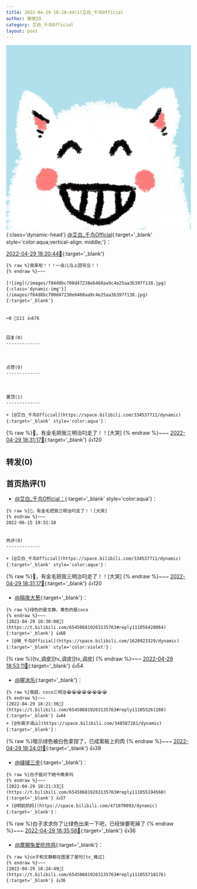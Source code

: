 ```yaml
---
title: 2022-04-29 18:20:44(1)艾白_千鸟Official
author: 御坂IO
category: 艾白_千鸟Official
layout: post
---
```


![img](/images/9ae8b9445fd0665cc014d9080156a45271be73c6.jpg){:class='dynamic-head'}
[@艾白_千鸟Official](https://space.bilibili.com/334537711/dynamic){:target='_blank' style='color:aqua;vertical-align: middle;'}：

[2022-04-29 18:20:44🔗](https://t.bilibili.com/654506819263135763){:target='_blank'}

~~~
{% raw %}我来啦！！！一会儿马上团号见！！
{% endraw %}~~~

[![img](/images/f84d8bc700d47238e6468aa9c4e25aa3b397f138.jpg){:class='dynamic-img'}](/images/f84d8bc700d47238e6468aa9c4e25aa3b397f138.jpg){:target='_blank'}


↪️0 💬111 👍676


回复(0)
-------------



点赞(0)
-------------



置顶(1)
-------------

+ [@艾白_千鸟Official](https://space.bilibili.com/334537711/dynamic){:target='_blank' style='color:aqua'}：
~~~
{% raw %}🌿，有金毛把我三明治叼走了！！[大哭]
{% endraw %}~~~
[2022-04-29 18:31:17🔗](https://t.bilibili.com/654506819263135763#reply111056478800){:target='_blank'} 👍120


转发(0)
-------------



首页热评(1)
-------------

+ [@艾白_千鸟Official：](https://space.bilibili.com/334537711/dynamic){:target='_blank' style='color:aqua'}：
~~~
{% raw %}🌿，有金毛把我三明治叼走了！！[大哭]
{% endraw %}~~~
2022-06-15 19:32:18


热评(8)
-------------

+ [@艾白_千鸟Official](https://space.bilibili.com/334537711/dynamic){:target='_blank' style='color:aqua'}：
~~~
{% raw %}🌿，有金毛把我三明治叼走了！！[大哭]
{% endraw %}~~~
[2022-04-29 18:31:17🔗](https://t.bilibili.com/654506819263135763#reply111056478800){:target='_blank'} 👍120
+ [@隔夜大葱](https://space.bilibili.com/364211/dynamic){:target='_blank'}：
~~~
{% raw %}绿色的是文静，黄色的是coco
{% endraw %}~~~
[2022-04-29 18:30:08🔗](https://t.bilibili.com/654506819263135763#reply111056428064){:target='_blank'} 👍68
+ [@琳_千鸟Official](https://space.bilibili.com/1620923329/dynamic){:target='_blank' style='color:violet'}：
~~~
{% raw %}[tv_调皮][tv_调皮][tv_调皮]
{% endraw %}~~~
[2022-04-29 18:53:11🔗](https://t.bilibili.com/654506819263135763#reply111059260304){:target='_blank'} 👍54
+ [@猩冰乐](https://space.bilibili.com/6794165/dynamic){:target='_blank'}：
~~~
{% raw %}我超，coco三明治😭😭😭😭😭😭😭😭
{% endraw %}~~~
[2022-04-29 18:21:36🔗](https://t.bilibili.com/654506819263135763#reply111055261168){:target='_blank'} 👍44
+ [@东阁子谒山](https://space.bilibili.com/348587281/dynamic){:target='_blank'}：
~~~
{% raw %}暗示绿色被白色拿捏了，已成案板上的肉
{% endraw %}~~~
[2022-04-29 18:24:01🔗](https://t.bilibili.com/654506819263135763#reply111055683152){:target='_blank'} 👍39
+ [@啵啵三步](https://space.bilibili.com/4868417/dynamic){:target='_blank'}：
~~~
{% raw %}白子能问下她今晚来吗
{% endraw %}~~~
[2022-04-29 18:21:33🔗](https://t.bilibili.com/654506819263135763#reply111055194560){:target='_blank'} 👍37
+ [@明前奶妈](https://space.bilibili.com/471070093/dynamic){:target='_blank'}：
~~~
{% raw %}白子求求你了让绿色出来一下吧，已经快要死掉了
{% endraw %}~~~
[2022-04-29 18:35:58🔗](https://t.bilibili.com/654506819263135763#reply111057088208){:target='_blank'} 👍36
+ [@摩羯兔爱吃炸鸡](https://space.bilibili.com/432461499/dynamic){:target='_blank'}：
~~~
{% raw %}co子和文静都在图里了是吗[tv_难过]
{% endraw %}~~~
[2022-04-29 18:24:49🔗](https://t.bilibili.com/654506819263135763#reply111055718176){:target='_blank'} 👍36


